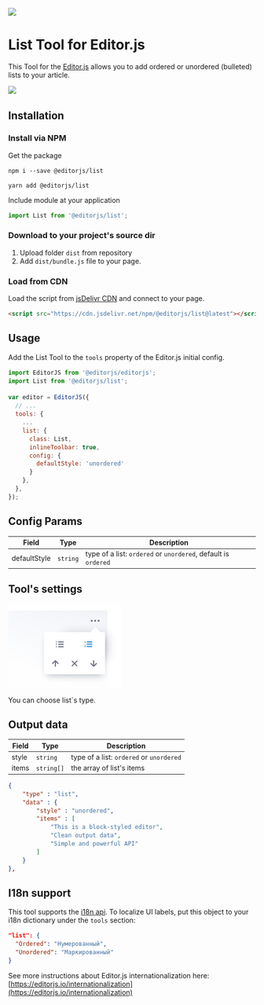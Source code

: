 ![](https://badgen.net/badge/Editor.js/v2.0/blue)

# List Tool for Editor.js

This Tool for the [Editor.js](https://editorjs.io) allows you to add ordered or unordered (bulleted) lists to your article.

![](assets/example.gif)

## Installation

### Install via NPM

Get the package

```shell
npm i --save @editorjs/list
```
```shell
yarn add @editorjs/list
```

Include module at your application

```javascript
import List from '@editorjs/list';
```

### Download to your project's source dir

1. Upload folder `dist` from repository
2. Add `dist/bundle.js` file to your page.

### Load from CDN

Load the script from [jsDelivr CDN](https://www.jsdelivr.com/package/npm/@editorjs/list) and connect to your page.

```html
<script src="https://cdn.jsdelivr.net/npm/@editorjs/list@latest"></script>
```

## Usage

Add the List Tool to the `tools` property of the Editor.js initial config.

```javascript
import EditorJS from '@editorjs/editorjs';
import List from '@editorjs/list';

var editor = EditorJS({
  // ...
  tools: {
    ...
    list: {
      class: List,
      inlineToolbar: true,
      config: {
        defaultStyle: 'unordered'
      }
    },
  },
});
```

## Config Params

| Field       | Type     | Description                 |
| ----------- | -------- | --------------------------- |
| defaultStyle | `string` | type of a list: `ordered` or `unordered`, default is `ordered` |

## Tool's settings

![](assets/68747470733a2f2f636170656c6c612e706963732f62663561343265342d313335302d343939642d613732382d3439336230666361656461342e6a7067.jpeg)

You can choose list`s type.

## Output data

| Field | Type       | Description                            |
| ----- | ---------- | -------------------------------------- |
| style | `string`   | type of a list: `ordered` or `unordered` |
| items | `string[]` | the array of list's items              |


```json
{
    "type" : "list",
    "data" : {
        "style" : "unordered",
        "items" : [
            "This is a block-styled editor",
            "Clean output data",
            "Simple and powerful API"
        ]
    }
},
```

## I18n support

This tool supports the [i18n api](https://editorjs.io/i18n-api).
To localize UI labels, put this object to your i18n dictionary under the `tools` section:

```json
"list": {
  "Ordered": "Нумерованный",
  "Unordered": "Маркированный"
}
```

See more instructions about Editor.js internationalization here: [https://editorjs.io/internationalization](https://editorjs.io/internationalization)

